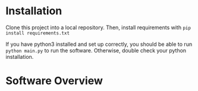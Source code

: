 Installation
===========

Clone this project into a local repository. Then, install requirements with
`pip install requirements.txt`

If you have python3 installed and set up correctly, you should be able to run `python main.py` to run the software. Otherwise, double check your python installation.

Software Overview
========
